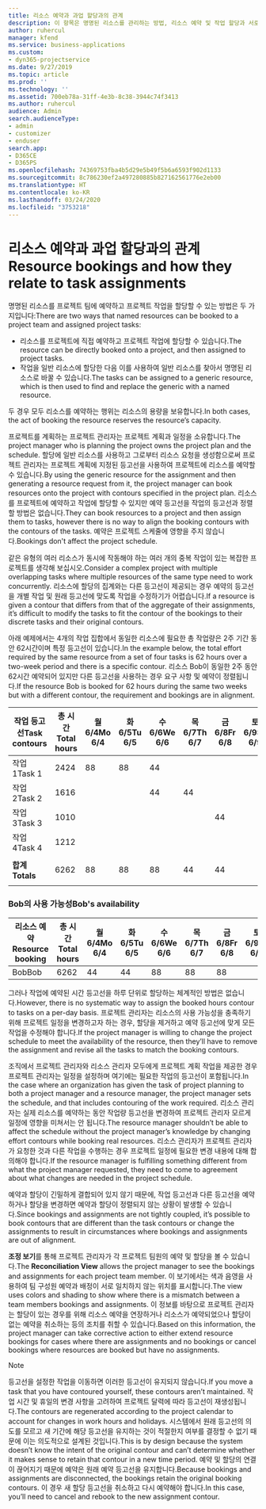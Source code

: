 ```yaml
---
title: 리소스 예약과 과업 할당과의 관계
description: 이 항목은 명명된 리소스를 관리하는 방법, 리소스 예약 및 작업 할당과 서로와의 관계에 대한 정보를 제공합니다.
author: ruhercul
manager: kfend
ms.service: business-applications
ms.custom:
- dyn365-projectservice
ms.date: 9/27/2019
ms.topic: article
ms.prod: ''
ms.technology: ''
ms.assetid: 700eb78a-31ff-4e3b-8c38-3944c74f3413
ms.author: ruhercul
audience: Admin
search.audienceType:
- admin
- customizer
- enduser
search.app:
- D365CE
- D365PS
ms.openlocfilehash: 74369753fba4b5d29e5b49f5b6a6593f902d1133
ms.sourcegitcommit: 8c786230ef2a497280885b827162561776e2eb00
ms.translationtype: HT
ms.contentlocale: ko-KR
ms.lasthandoff: 03/24/2020
ms.locfileid: "3753218"
---
```

# <a name="resource-bookings-and-how-they-relate-to-task-assignments"></a><span data-ttu-id="da4e8-103">리소스 예약과 과업 할당과의 관계</span><span class="sxs-lookup"><span data-stu-id="da4e8-103">Resource bookings and how they relate to task assignments</span></span>


<span data-ttu-id="da4e8-104">명명된 리소스를 프로젝트 팀에 예약하고 프로젝트 작업을 할당할 수 있는 방법은 두 가지입니다:</span><span class="sxs-lookup"><span data-stu-id="da4e8-104">There are two ways that named resources can be booked to a project team and assigned project tasks:</span></span>

- <span data-ttu-id="da4e8-105">리소스를 프로젝트에 직접 예약하고 프로젝트 작업에 할당할 수 있습니다.</span><span class="sxs-lookup"><span data-stu-id="da4e8-105">The resource can be directly booked onto a project, and then assigned to project tasks.</span></span>
- <span data-ttu-id="da4e8-106">작업을 일반 리소스에 할당한 다음 이를 사용하여 일반 리소스를 찾아서 명명된 리소스로 바꿀 수 있습니다.</span><span class="sxs-lookup"><span data-stu-id="da4e8-106">The tasks can be assigned to a generic resource, which is then used to find and replace the generic with a named resource.</span></span> 

<span data-ttu-id="da4e8-107">두 경우 모두 리소스를 예약하는 행위는 리소스의 용량을 보유합니다.</span><span class="sxs-lookup"><span data-stu-id="da4e8-107">In both cases, the act of booking the resource reserves the resource’s capacity.</span></span>

<span data-ttu-id="da4e8-108">프로젝트를 계획하는 프로젝트 관리자는 프로젝트 계획과 일정을 소유합니다.</span><span class="sxs-lookup"><span data-stu-id="da4e8-108">The project manager who is planning the project owns the project plan and the schedule.</span></span> <span data-ttu-id="da4e8-109">할당에 일반 리소스를 사용하고 그로부터 리소스 요청을 생성함으로써 프로젝트 관리자는 프로젝트 계획에 지정된 등고선을 사용하여 프로젝트에 리소스를 예약할 수 있습니다.</span><span class="sxs-lookup"><span data-stu-id="da4e8-109">By using the generic resource for the assignment and then generating a resource request from it, the project manager can book resources onto the project with contours specified in the project plan.</span></span> <span data-ttu-id="da4e8-110">리소스를 프로젝트에 예약하고 작업에 할당할 수 있지만 예약 등고선을 작업의 등고선과 정렬할 방법은 없습니다.</span><span class="sxs-lookup"><span data-stu-id="da4e8-110">They can book resources to a project and then assign them to tasks, however there is no way to align the booking contours with the contours of the tasks.</span></span> <span data-ttu-id="da4e8-111">예약은 프로젝트 스케줄에 영향을 주지 않습니다.</span><span class="sxs-lookup"><span data-stu-id="da4e8-111">Bookings don't affect the project schedule.</span></span>

<span data-ttu-id="da4e8-112">같은 유형의 여러 리소스가 동시에 작동해야 하는 여러 개의 중복 작업이 있는 복잡한 프로젝트를 생각해 보십시오.</span><span class="sxs-lookup"><span data-stu-id="da4e8-112">Consider a complex project with multiple overlapping tasks where multiple resources of the same type need to work concurrently.</span></span> <span data-ttu-id="da4e8-113">리소스에 할당의 집계와는 다른 등고선이 제공되는 경우 예약의 등고선을 개별 작업 및 원래 등고선에 맞도록 작업을 수정하기가 어렵습니다.</span><span class="sxs-lookup"><span data-stu-id="da4e8-113">If a resource is given a contour that differs from that of the aggregate of their assignments, it’s difficult to modify the tasks to fit the contour of the bookings to their discrete tasks and their original contours.</span></span>

<span data-ttu-id="da4e8-114">아래 예제에서는 4개의 작업 집합에서 동일한 리소스에 필요한 총 작업량은 2주 기간 동안 62시간이며 특정 등고선이 있습니다.</span><span class="sxs-lookup"><span data-stu-id="da4e8-114">In the example below, the total effort required by the same resource from a set of four tasks is 62 hours over a two-week period and there is a specific contour.</span></span> <span data-ttu-id="da4e8-115">리소스 Bob이 동일한 2주 동안 62시간 예약되어 있지만 다른 등고선을 사용하는 경우 요구 사항 및 예약이 정렬됩니다.</span><span class="sxs-lookup"><span data-stu-id="da4e8-115">If the resource Bob is booked for 62 hours during the same two weeks but with a different contour, the requirement and bookings are in alignment.</span></span>

| <span data-ttu-id="da4e8-116">**작업 등고선**</span><span class="sxs-lookup"><span data-stu-id="da4e8-116">**Task contours**</span></span>    | <span data-ttu-id="da4e8-117">**총 시간**</span><span class="sxs-lookup"><span data-stu-id="da4e8-117">**Total hours**</span></span> | <span data-ttu-id="da4e8-118">월 6/4</span><span class="sxs-lookup"><span data-stu-id="da4e8-118">Mo 6/4</span></span> | <span data-ttu-id="da4e8-119">화 6/5</span><span class="sxs-lookup"><span data-stu-id="da4e8-119">Tu 6/5</span></span> | <span data-ttu-id="da4e8-120">수 6/6</span><span class="sxs-lookup"><span data-stu-id="da4e8-120">We 6/6</span></span> | <span data-ttu-id="da4e8-121">목 6/7</span><span class="sxs-lookup"><span data-stu-id="da4e8-121">Th 6/7</span></span> | <span data-ttu-id="da4e8-122">금 6/8</span><span class="sxs-lookup"><span data-stu-id="da4e8-122">Fr 6/8</span></span> | <span data-ttu-id="da4e8-123">토 6/9</span><span class="sxs-lookup"><span data-stu-id="da4e8-123">Sa 6/9</span></span> | <span data-ttu-id="da4e8-124">일 6/10</span><span class="sxs-lookup"><span data-stu-id="da4e8-124">Su 6/10</span></span> | <span data-ttu-id="da4e8-125">월 6/11</span><span class="sxs-lookup"><span data-stu-id="da4e8-125">Mo 6/11</span></span> | <span data-ttu-id="da4e8-126">화 6/12</span><span class="sxs-lookup"><span data-stu-id="da4e8-126">Tu 6/12</span></span> | <span data-ttu-id="da4e8-127">수 6/13</span><span class="sxs-lookup"><span data-stu-id="da4e8-127">We 6/13</span></span> | <span data-ttu-id="da4e8-128">목 6/14</span><span class="sxs-lookup"><span data-stu-id="da4e8-128">Th 6/14</span></span> | <span data-ttu-id="da4e8-129">금 6/15</span><span class="sxs-lookup"><span data-stu-id="da4e8-129">Fr 6/15</span></span> |
|----------------------|-----------------|--------|--------|--------|--------|--------|--------|---------|---------|---------|---------|---------|---------|
| <span data-ttu-id="da4e8-130">작업 1</span><span class="sxs-lookup"><span data-stu-id="da4e8-130">Task 1</span></span>               | <span data-ttu-id="da4e8-131">24</span><span class="sxs-lookup"><span data-stu-id="da4e8-131">24</span></span>              | <span data-ttu-id="da4e8-132">8</span><span class="sxs-lookup"><span data-stu-id="da4e8-132">8</span></span>      | <span data-ttu-id="da4e8-133">8</span><span class="sxs-lookup"><span data-stu-id="da4e8-133">8</span></span>      | <span data-ttu-id="da4e8-134">4</span><span class="sxs-lookup"><span data-stu-id="da4e8-134">4</span></span>      |        |        |        |         |         |         | <span data-ttu-id="da4e8-135">4</span><span class="sxs-lookup"><span data-stu-id="da4e8-135">4</span></span>       |         |         |
| <span data-ttu-id="da4e8-136">작업 2</span><span class="sxs-lookup"><span data-stu-id="da4e8-136">Task 2</span></span>               | <span data-ttu-id="da4e8-137">16</span><span class="sxs-lookup"><span data-stu-id="da4e8-137">16</span></span>              |        |        | <span data-ttu-id="da4e8-138">4</span><span class="sxs-lookup"><span data-stu-id="da4e8-138">4</span></span>      | <span data-ttu-id="da4e8-139">4</span><span class="sxs-lookup"><span data-stu-id="da4e8-139">4</span></span>      |        |        |         | <span data-ttu-id="da4e8-140">8</span><span class="sxs-lookup"><span data-stu-id="da4e8-140">8</span></span>       |         |         |         |         |
| <span data-ttu-id="da4e8-141">작업 3</span><span class="sxs-lookup"><span data-stu-id="da4e8-141">Task 3</span></span>               | <span data-ttu-id="da4e8-142">10</span><span class="sxs-lookup"><span data-stu-id="da4e8-142">10</span></span>              |        |        |        |        | <span data-ttu-id="da4e8-143">4</span><span class="sxs-lookup"><span data-stu-id="da4e8-143">4</span></span>      |        |         |         | <span data-ttu-id="da4e8-144">4</span><span class="sxs-lookup"><span data-stu-id="da4e8-144">4</span></span>       |         | <span data-ttu-id="da4e8-145">2</span><span class="sxs-lookup"><span data-stu-id="da4e8-145">2</span></span>       |         |
| <span data-ttu-id="da4e8-146">작업 4</span><span class="sxs-lookup"><span data-stu-id="da4e8-146">Task 4</span></span>               | <span data-ttu-id="da4e8-147">12</span><span class="sxs-lookup"><span data-stu-id="da4e8-147">12</span></span>              |        |        |        |        |        |        |         |         |         | <span data-ttu-id="da4e8-148">4</span><span class="sxs-lookup"><span data-stu-id="da4e8-148">4</span></span>       |         | <span data-ttu-id="da4e8-149">8</span><span class="sxs-lookup"><span data-stu-id="da4e8-149">8</span></span>       |
|                      |                 |        |        |        |        |        |        |         |         |         |         |         |         |
| <span data-ttu-id="da4e8-150">**합계**</span><span class="sxs-lookup"><span data-stu-id="da4e8-150">**Totals**</span></span>           | <span data-ttu-id="da4e8-151">62</span><span class="sxs-lookup"><span data-stu-id="da4e8-151">62</span></span>              | <span data-ttu-id="da4e8-152">8</span><span class="sxs-lookup"><span data-stu-id="da4e8-152">8</span></span>      | <span data-ttu-id="da4e8-153">8</span><span class="sxs-lookup"><span data-stu-id="da4e8-153">8</span></span>      | <span data-ttu-id="da4e8-154">8</span><span class="sxs-lookup"><span data-stu-id="da4e8-154">8</span></span>      | <span data-ttu-id="da4e8-155">4</span><span class="sxs-lookup"><span data-stu-id="da4e8-155">4</span></span>      | <span data-ttu-id="da4e8-156">4</span><span class="sxs-lookup"><span data-stu-id="da4e8-156">4</span></span>      |        |         | <span data-ttu-id="da4e8-157">8</span><span class="sxs-lookup"><span data-stu-id="da4e8-157">8</span></span>       | <span data-ttu-id="da4e8-158">4</span><span class="sxs-lookup"><span data-stu-id="da4e8-158">4</span></span>       | <span data-ttu-id="da4e8-159">8</span><span class="sxs-lookup"><span data-stu-id="da4e8-159">8</span></span>       | <span data-ttu-id="da4e8-160">2</span><span class="sxs-lookup"><span data-stu-id="da4e8-160">2</span></span>       | <span data-ttu-id="da4e8-161">8</span><span class="sxs-lookup"><span data-stu-id="da4e8-161">8</span></span>       |
|                      |                 |        |        |        |        |        |        |         |         |         |         |

### <a name="bobs-availability"></a><span data-ttu-id="da4e8-162">Bob의 사용 가능성</span><span class="sxs-lookup"><span data-stu-id="da4e8-162">Bob's availability</span></span>
| <span data-ttu-id="da4e8-163">**리소스   예약**</span><span class="sxs-lookup"><span data-stu-id="da4e8-163">**Resource   booking**</span></span> | <span data-ttu-id="da4e8-164">**총 시간**</span><span class="sxs-lookup"><span data-stu-id="da4e8-164">**Total hours**</span></span> | <span data-ttu-id="da4e8-165">월 6/4</span><span class="sxs-lookup"><span data-stu-id="da4e8-165">Mo 6/4</span></span> | <span data-ttu-id="da4e8-166">화 6/5</span><span class="sxs-lookup"><span data-stu-id="da4e8-166">Tu 6/5</span></span> | <span data-ttu-id="da4e8-167">수 6/6</span><span class="sxs-lookup"><span data-stu-id="da4e8-167">We 6/6</span></span> | <span data-ttu-id="da4e8-168">목 6/7</span><span class="sxs-lookup"><span data-stu-id="da4e8-168">Th 6/7</span></span> | <span data-ttu-id="da4e8-169">금 6/8</span><span class="sxs-lookup"><span data-stu-id="da4e8-169">Fr 6/8</span></span> | <span data-ttu-id="da4e8-170">토 6/9</span><span class="sxs-lookup"><span data-stu-id="da4e8-170">Sa 6/9</span></span> | <span data-ttu-id="da4e8-171">일 6/10</span><span class="sxs-lookup"><span data-stu-id="da4e8-171">Su 6/10</span></span> | <span data-ttu-id="da4e8-172">월 6/11</span><span class="sxs-lookup"><span data-stu-id="da4e8-172">Mo 6/11</span></span> | <span data-ttu-id="da4e8-173">화 6/12</span><span class="sxs-lookup"><span data-stu-id="da4e8-173">Tu 6/12</span></span> | <span data-ttu-id="da4e8-174">수 6/13</span><span class="sxs-lookup"><span data-stu-id="da4e8-174">We 6/13</span></span> | <span data-ttu-id="da4e8-175">목 6/14</span><span class="sxs-lookup"><span data-stu-id="da4e8-175">Th 6/14</span></span> | <span data-ttu-id="da4e8-176">금 6/15</span><span class="sxs-lookup"><span data-stu-id="da4e8-176">Fr 6/15</span></span> |
|------------------------|-----------------|--------|--------|--------|--------|--------|--------|---------|---------|---------|---------|---------|---------|
| <span data-ttu-id="da4e8-177">Bob</span><span class="sxs-lookup"><span data-stu-id="da4e8-177">Bob</span></span>                    | <span data-ttu-id="da4e8-178">62</span><span class="sxs-lookup"><span data-stu-id="da4e8-178">62</span></span>              | <span data-ttu-id="da4e8-179">4</span><span class="sxs-lookup"><span data-stu-id="da4e8-179">4</span></span>      | <span data-ttu-id="da4e8-180">4</span><span class="sxs-lookup"><span data-stu-id="da4e8-180">4</span></span>      | <span data-ttu-id="da4e8-181">8</span><span class="sxs-lookup"><span data-stu-id="da4e8-181">8</span></span>      | <span data-ttu-id="da4e8-182">8</span><span class="sxs-lookup"><span data-stu-id="da4e8-182">8</span></span>      | <span data-ttu-id="da4e8-183">8</span><span class="sxs-lookup"><span data-stu-id="da4e8-183">8</span></span>      |        |         | <span data-ttu-id="da4e8-184">4</span><span class="sxs-lookup"><span data-stu-id="da4e8-184">4</span></span>       | <span data-ttu-id="da4e8-185">4</span><span class="sxs-lookup"><span data-stu-id="da4e8-185">4</span></span>       | <span data-ttu-id="da4e8-186">8</span><span class="sxs-lookup"><span data-stu-id="da4e8-186">8</span></span>       | <span data-ttu-id="da4e8-187">8</span><span class="sxs-lookup"><span data-stu-id="da4e8-187">8</span></span>       | <span data-ttu-id="da4e8-188">6</span><span class="sxs-lookup"><span data-stu-id="da4e8-188">6</span></span>       |

<span data-ttu-id="da4e8-189">그러나 작업에 예약된 시간 등고선을 하루 단위로 할당하는 체계적인 방법은 없습니다.</span><span class="sxs-lookup"><span data-stu-id="da4e8-189">However, there is no systematic way to assign the booked hours contour to tasks on a per-day basis.</span></span> <span data-ttu-id="da4e8-190">프로젝트 관리자는 리소스의 사용 가능성을 충족하기 위해 프로젝트 일정을 변경하고자 하는 경우, 할당을 제거하고 예약 등고선에 맞게 모든 작업을 수정해야 합니다.</span><span class="sxs-lookup"><span data-stu-id="da4e8-190">If the project manager is willing to change the project schedule to meet the availability of the resource, then they’ll have to remove the assignment and revise all the tasks to match the booking contours.</span></span>

<span data-ttu-id="da4e8-191">조직에서 프로젝트 관리자와 리소스 관리자 모두에게 프로젝트 계획 작업을 제공한 경우 프로젝트 관리자는 일정을 설정하며 여기에는 필요한 작업의 등고선이 포함됩니다.</span><span class="sxs-lookup"><span data-stu-id="da4e8-191">In the case where an organization has given the task of project planning to both a project manager and a resource manager, the project manager sets the schedule, and that includes contouring of the work required.</span></span> <span data-ttu-id="da4e8-192">리소스 관리자는 실제 리소스를 예약하는 동안 작업량 등고선을 변경하여 프로젝트 관리자 모르게 일정에 영향을 미쳐서는 안 됩니다.</span><span class="sxs-lookup"><span data-stu-id="da4e8-192">The resource manager shouldn’t be able to affect the schedule without the project manager’s knowledge by changing effort contours while booking real resources.</span></span> <span data-ttu-id="da4e8-193">리소스 관리자가 프로젝트 관리자가 요청한 것과 다른 작업을 수행하는 경우 프로젝트 일정에 필요한 변경 내용에 대해 합의해야 합니다.</span><span class="sxs-lookup"><span data-stu-id="da4e8-193">If the resource manager is fulfilling something different from what the project manager requested, they need to come to agreement about what changes are needed in the project schedule.</span></span>

<span data-ttu-id="da4e8-194">예약과 할당이 긴밀하게 결합되어 있지 않기 때문에, 작업 등고선과 다른 등고선을 예약하거나 할당을 변경하면 예약과 할당이 정렬되지 않는 상황이 발생할 수 있습니다.</span><span class="sxs-lookup"><span data-stu-id="da4e8-194">Since bookings and assignments are not tightly coupled, it’s possible to book contours that are different than the task contours or change the assignments to result in circumstances where bookings and assignments are out of alignment.</span></span>

<span data-ttu-id="da4e8-195">**조정 보기**를 통해 프로젝트 관리자가 각 프로젝트 팀원의 예약 및 할당을 볼 수 있습니다.</span><span class="sxs-lookup"><span data-stu-id="da4e8-195">The **Reconciliation View** allows the project manager to see the bookings and assignments for each project team member.</span></span> <span data-ttu-id="da4e8-196">이 보기에서는 색과 음영을 사용하여 팀 구성원 예약과 배정이 서로 일치하지 않는 위치를 표시합니다.</span><span class="sxs-lookup"><span data-stu-id="da4e8-196">The view uses colors and shading to show where there is a mismatch between a team members bookings and assignments.</span></span> <span data-ttu-id="da4e8-197">이 정보를 바탕으로 프로젝트 관리자는 할당이 있는 경우를 위해 리소스 예약을 연장하거나 리소스가 예약되었으나 할당이 없는 예약을 취소하는 등의 조치를 취할 수 있습니다.</span><span class="sxs-lookup"><span data-stu-id="da4e8-197">Based on this information, the project manager can take corrective action to either extend resource bookings for cases where there are assignments and no bookings or cancel bookings where resources are booked but have no assignments.</span></span>

> [!NOTE]
> <span data-ttu-id="da4e8-198">등고선을 설정한 작업을 이동하면 이러한 등고선이 유지되지 않습니다.</span><span class="sxs-lookup"><span data-stu-id="da4e8-198">If you move a task that you have contoured yourself, these contours aren’t maintained.</span></span> <span data-ttu-id="da4e8-199">작업 시간 및 휴일의 변경 사항을 고려하여 프로젝트 달력에 따라 등고선이 재생성됩니다.</span><span class="sxs-lookup"><span data-stu-id="da4e8-199">The contours are regenerated according to the project calendar to account for changes in work hours and holidays.</span></span> <span data-ttu-id="da4e8-200">시스템에서 원래 등고선의 의도를 모르고 새 기간에 해당 등고선을 유지하는 것이 적절한지 여부를 결정할 수 없기 때문에 이는 의도적으로 설계된 것입니다.</span><span class="sxs-lookup"><span data-stu-id="da4e8-200">This is by design because the system doesn’t know the intent of the original contour and can’t determine whether it makes sense to retain that contour in a new time period.</span></span> <span data-ttu-id="da4e8-201">예약 및 할당의 연결이 끊어지기 때문에 예약은 원래 예약 등고선을 유지합니다.</span><span class="sxs-lookup"><span data-stu-id="da4e8-201">Because bookings and assignments are disconnected, the bookings retain the original booking contours.</span></span> <span data-ttu-id="da4e8-202">이 경우 새 할당 등고선을 취소하고 다시 예약해야 합니다.</span><span class="sxs-lookup"><span data-stu-id="da4e8-202">In this case, you’ll need to cancel and rebook to the new assignment contour.</span></span>

